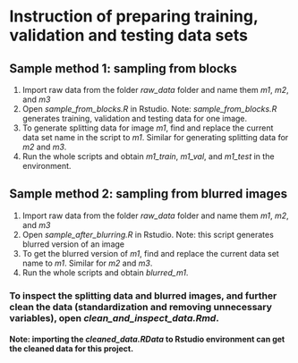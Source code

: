 # Instruction of preparing training, validation and testing data sets

## Sample method 1: sampling from blocks

1. Import raw data from the folder *raw_data* folder and name them *m1*, *m2*, and *m3*
2. Open *sample_from_blocks.R* in Rstudio. Note: *sample_from_blocks.R* generates training, validation and testing data for one image. 
3.  To generate splitting data for image *m1*, find and replace the current data set name in the script to *m1*. Similar for generating splitting data for *m2* and *m3*.
4. Run the whole scripts and obtain *m1_train*, *m1_val*, and *m1_test* in the environment.



## Sample method 2: sampling from blurred images

1. Import raw data from the folder *raw_data* folder and name them *m1*, *m2*, and *m3*
2. Open *sample_after_blurring.R* in Rstudio. Note: this script generates blurred version of an image
3. To get the blurred version of *m1*, find and replace the current data set name to *m1*. Similar for *m2* and *m3*.
4. Run the whole scripts and obtain *blurred_m1*.



### To inspect the splitting data and blurred images, and further clean the data (standardization and removing unnecessary variables), open *clean_and_inspect_data.Rmd*.

#### Note: importing the *cleaned_data.RData* to Rstudio environment can get the cleaned data for this project.

